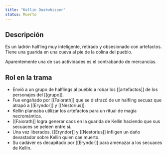 ```yaml
---
title: "Kellin Duskwhisper"
status: Muerto
---
```


## Descripción

Es un ladrón halfling muy inteligente, retirado y obsesionado con artefactos. Tiene una guarida en una cueva al pie de la colina del pueblo.

Aparentemente una de sus actividades es el contrabando de mercancías.

## Rol en la trama
- Envió a un grupo de halflings al pueblo a robar los [[artefactos]] de los personajes del [[grupo]].
- Fue engañado por [[Faiorath]] que se disfrazó de un halfling secuaz que atrapó a [[Eryndor]] y [[Nestorius]].
- Kellin planeaba utilizar los artefactos para un ritual de magia necromántica.
- [[Faiorath]] logra generar caos en la guarida de Kellin haciendo que sus secuaces se peleen entre si.
- Una vez liberados, [[Eryndor]] y [[Nestorius]] infligen un daño devastador sobre Kellin quien cae muerto.
- Su cadáver es decapitado por [[Eryndor]] para amenazar a los secuaces de Kellin.